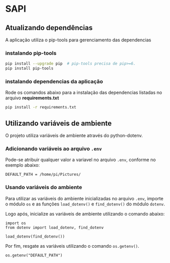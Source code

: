 # SAPI



## Atualizando dependências

A aplicação utiliza o pip-tools para gerenciamento das dependencias

### instalando pip-tools

```sh
pip install --upgrade pip  # pip-tools precisa de pip>=6.
pip install pip-tools
```

### instalando dependencias da aplicação

Rode os comandos abaixo para a instalação das dependencias listadas no arquivo **requirements.txt**

```sh
pip install -r requirements.txt
```
  
  
## Utilizando variáveis de ambiente

O projeto utiliza variáveis de ambiente através do python-dotenv.

### Adicionando variáveis ao arquivo ```.env```

Pode-se atribuir qualquer valor a variavel no arquivo ```.env```, conforme no exemplo abaixo: 

```
DEFAULT_PATH = /home/pi/Pictures/
```

### Usando variáveis do ambiente

Para utilizar as variáveis do ambiente inicializadas no arquivo ```.env```, importe o módulo ```os``` e as funções ```load_dotenv()``` e ```find_dotenv()``` do módulo ```dotenv```.  
  
Logo após, inicialize as variáveis de ambiente utilizando o comando abaixo:

```
import os
from dotenv import load_dotenv, find_dotenv
  
load_dotenv(find_dotenv())
```  
  
Por fim, resgate as variáveis utilizando o comando ```os.getenv()```.
  
```
os.getenv("DEFAULT_PATH")
```